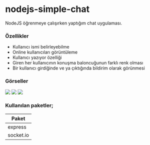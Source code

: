 # nodejs-simple-chat

NodeJS öğrenmeye çalışırken yaptığım chat uygulaması.

### Özellikler
- Kullanıcı ismi belirleyebilme
- Online kullanıcıları görüntüleme
- Kullanıcı yazıyor özelliği
- Giren her kullanıcının konuşma baloncuğunun farklı renk olması
- Bir kullanıcı girdiğinde ve ya çıktığında bildirim olarak görünmesi

### Görseller
![](https://i.hizliresim.com/Ln1RGb.png)
![](https://i.hizliresim.com/r2ZNy1.png)
![](https://i.hizliresim.com/7NM1Qa.png)

### Kullanılan paketler;

| Paket |
| ------ |
| express |
| socket.io |
